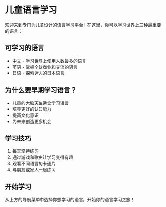 # 儿童语言学习

欢迎来到专门为儿童设计的语言学习平台！在这里，你可以学习世界上三种最重要的语言：

## 可学习的语言

- [中文](chinese.zh.md) - 学习世界上使用人数最多的语言
- [英语](english.zh.md) - 掌握全球商业和交流的语言
- [日语](japanese.zh.md) - 探索迷人的日本语言

## 为什么要早期学习语言？

- 儿童的大脑天生适合学习语言
- 培养更好的认知能力
- 提高文化意识
- 为未来创造更多机会

## 学习技巧

1. 每天坚持练习
2. 通过游戏和歌曲让学习变得有趣
3. 观看不同语言的卡通片
4. 与朋友或家人一起练习

## 开始学习

从上方的导航菜单中选择你想学习的语言，开始你的语言学习之旅！ 